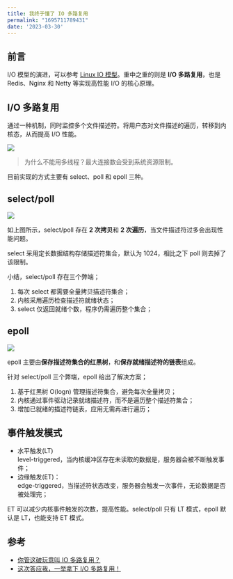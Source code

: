 ```yaml
---
title: 我终于懂了 IO 多路复用
permalink: "1695711789431"
date: '2023-03-30'
---
```


## 前言

I/O 模型的演进，可以参考 [Linux IO 模型](/1695711805678/)。重中之重的则是 **I/O 多路复用**，也是 Redis、Nginx 和 Netty 等实现高性能 I/O 的核心原理。

## I/O 多路复用

通过一种机制，同时监控多个文件描述符。将用户态对文件描述的遍历，转移到内核态，从而提高 I/O 性能。

![](https://image.caojiantao.site:1024/0c22d7bacc88a1bcfb7ae6faa6781dd6.png)

> 为什么不能用多线程？最大连接数会受到系统资源限制。

目前实现的方式主要有 select、poll 和 epoll 三种。

## select/poll

![](https://image.caojiantao.site:1024/3694ab967ad6c8fa19e266bbd69883a1.png)

如上图所示，select/poll 存在 **2 次拷贝**和 **2 次遍历**，当文件描述符过多会出现性能问题。

select 采用定长数据结构存储描述符集合，默认为 1024，相比之下 poll 则去掉了该限制。

小结，select/poll 存在三个弊端；

1. 每次 select 都需要全量拷贝描述符集合；
2. 内核采用遍历检查描述符就绪状态；
3. select 仅返回就绪个数，程序仍需遍历整个集合；

## epoll

![](https://image.caojiantao.site:1024/5cfb1b367ae29adb7fa44ac4bac1ee84.png)

epoll 主要由**保存描述符集合的红黑树**，和**保存就绪描述符的链表**组成。

针对 select/poll 三个弊端，epoll 给出了解决方案；

1. 基于红黑树 O(logn) 管理描述符集合，避免每次全量拷贝；
2. 内核通过事件驱动记录就绪描述符，而不是遍历整个描述符集合；
3. 增加已就绪的描述符链表，应用无需再进行遍历；

## 事件触发模式

- 水平触发(LT)  
level-triggered，当内核缓冲区存在未读取的数据是，服务器会被不断触发事件；
- 边缘触发(ET)：  
edge-triggered，当描述符状态改变，服务器会触发一次事件，无论数据是否被处理完；

ET 可以减少内核事件触发的次数，提高性能。select/poll 只有 LT 模式，epoll 默认是 LT，也能支持 ET 模式。

## 参考

- [你管这破玩意叫 IO 多路复用？](https://mp.weixin.qq.com/s/YdIdoZ_yusVWza1PU7lWaw)
- [这次答应我，一举拿下 I/O 多路复用！](https://mp.weixin.qq.com/s/Qpa0qXxuIM8jrBqDaXmVNA)
